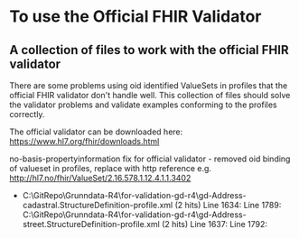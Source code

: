# To use the Official FHIR Validator
## A collection of files to work with the official FHIR validator

There are some problems using oid identified ValueSets in profiles that the official FHIR validator don't handle well. This collection of files should solve the validator problems and validate examples conforming to the profiles correctly.

The official validator can be downloaded here: https://www.hl7.org/fhir/downloads.html

no-basis-propertyinformation fix for official validator - removed oid binding of valueset in profiles, replace with http reference e.g. http://hl7.no/fhir/ValueSet/2.16.578.1.12.4.1.1.3402
* C:\GitRepo\Grunndata-R4\for-validation-gd-r4\gd-Address-cadastral.StructureDefinition-profile.xml (2 hits)
	Line 1634:         <valueSet value="urn:oid:2.16.578.1.12.4.1.1.3402" />
	Line 1789:         <valueSet value="urn:oid:2.16.578.1.12.4.1.1.3402" />
  C:\GitRepo\Grunndata-R4\for-validation-gd-r4\gd-Address-street.StructureDefinition-profile.xml (2 hits)
	Line 1637:         <valueSet value="urn:oid:2.16.578.1.12.4.1.1.3402" />
	Line 1792:         <valueSet value="urn:oid:2.16.578.1.12.4.1.1.3402" />

